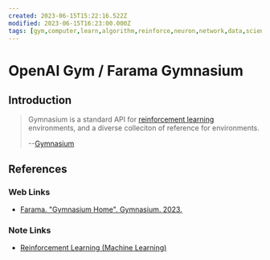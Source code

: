 ```yaml
---
created: 2023-06-15T15:22:16.522Z
modified: 2023-06-15T16:23:00.000Z
tags: [gym,computer,learn,algorithm,reinforce,neuron,network,data,science,analysis]
---
```

# OpenAI Gym / Farama Gymnasium

## Introduction

>Gymnasium is a standard API for [reinforcement learning][-rl] environments,
>and a diverse colleciton of reference for environments.
>
>--[Gymnasium][gymnasium-farama-home]

## References

### Web Links

* [Farama. "Gymnasium Home". Gymnasium. 2023.][gymnasium-farama-home]

<!-- Hidden References -->
[gymnasium-farama-home]: https://gymnasium.farama.org "OpenAI Gymnasium at Farama"

### Note Links

* [Reinforcement Learning (Machine Learning)][-rl]

<!-- Hidden References -->
[-rl]: reinforcement-learning.md "Reinforcement Learning (Machine Learning)"
